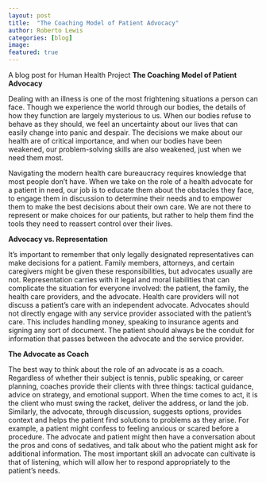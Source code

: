 ```yaml
---
layout: post
title:  "The Coaching Model of Patient Advocacy"
author: Roberto Lewis
categories: [blog]
image:
featured: true
---
```

A blog post for Human Health Project
**The Coaching Model of Patient Advocacy**

Dealing with an illness is one of the most frightening situations a person can face. Though we experience the world through our bodies, the details of how they function are largely mysterious to us. When our bodies refuse to behave as they should, we feel an uncertainty about our lives that can easily change into panic and despair. The decisions we make about our health are of critical importance, and when our bodies have been weakened, our problem-solving skills are also weakened, just when we need them most.

Navigating the modern health care bureaucracy requires knowledge that most people don’t have. When we take on the role of a health advocate for a patient in need, our job is to educate them about the obstacles they face, to engage them in discussion to determine their needs and to empower them to make the best decisions about their own care. We are not there to represent or make choices for our patients, but rather to help them find the tools they need to reassert control over their lives.  

**Advocacy vs. Representation**

It’s important to remember that only legally designated representatives can make decisions for a patient. Family members, attorneys, and certain caregivers might be given these responsibilities, but advocates usually are not. Representation carries with it legal and moral liabilities that can complicate the situation for everyone involved: the patient, the family, the health care providers, and the advocate. Health care providers will not discuss a patient’s care with an independent advocate. Advocates should not directly engage with any service provider associated with the patient’s care. This includes handling money, speaking to insurance agents and signing any sort of document.  The patient should always be the conduit for information that passes between the advocate and the service provider. 

**The Advocate as Coach**

The best way to think about the role of an advocate is as a coach. Regardless of whether their subject is tennis, public speaking, or career planning, coaches provide their clients with three things: tactical guidance, advice on strategy, and emotional support.  When the time comes to act, it is the client who must swing the racket, deliver the address, or land the job. Similarly, the advocate, through discussion, suggests options, provides context and helps the patient find solutions to problems as they arise. For example, a patient might confess to feeling anxious or scared before a procedure. The advocate and patient might then have a conversation about the pros and cons of sedatives, and talk about who the patient might ask for additional information. The most important skill an advocate can cultivate is that of listening, which will allow her to respond appropriately to the patient’s needs.
